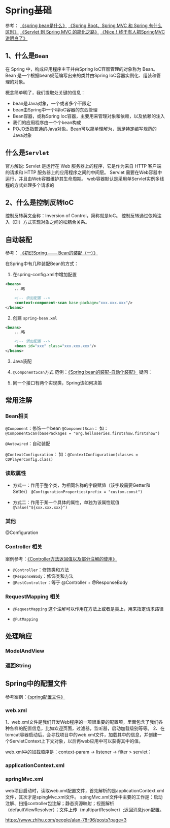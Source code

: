 # Spring基础
参考：
[《spring bean是什么》](https://www.awaimai.com/2596.html)
[《Spring Boot、Spring MVC 和 Spring 有什么区别》](https://juejin.cn/post/7024855197931274276)
[《Servlet 到 Spring MVC 的简化之路》](https://juejin.cn/post/6844903570681135117)
[《Nice！终于有人把SpringMVC讲明白了》](https://juejin.cn/post/6992383622342770695)

## 1、什么是```Bean```
在 Spring 中，构成应用程序主干并由Spring IoC容器管理的对象称为 Bean。Bean 是一个根据bean规范编写出来的类并由Spring IoC容器实例化、组装和管理的对象。

概念简单明了，我们提取处关键的信息： 
- bean是Java对象，一个或者多个不限定
- bean由Spring中一个叫IoC容器的东西管理
- Bean容器，或称Spring Ioc容器，主要用来管理对象和依赖，以及依赖的注入
- 我们的应用程序由一个个bean构成
- POJO泛指普通的Java对象。Bean可以简单理解为，满足特定编写规范的Java对象

## 什么是```Servlet```
 官方解说: Servlet 是运行在 Web 服务器上的程序，它是作为来自 HTTP 客户端的请求和 HTTP 服务器上的应用程序之间的中间层。
 Servlet 需要在Web容器中运行，并且由Web容器维护其生命周期。
 web容器默认是采用单Servlet实例多线程的方式处理多个请求的

## 2、什么是控制反转IoC
控制反转英文全称：Inversion of Control，简称就是IoC。 控制反转通过依赖注入（DI）方式实现对象之间的松耦合关系。


## 自动装配
参考：
[《初识Spring —— Bean的装配（一）》](https://juejin.cn/post/6844903618567471112)

在Spring中有几种装配Bean的方式：

1. 在spring-config.xml中增加配置
```xml
<beans>
    ...略

    <!-- 添加配置 -->
    <context:component-scan base-package="xxx.xxx.xxx"/>
</beans>
```
2. 创建 ```spring-bean.xml```
```xml
<beans>
    ...略

    <!-- 添加配置 -->
    <bean id="xxx" class="xxx.xxx.xxx"/>
</beans>
``` 
3. Java装配

4. ```@ComponentScan```方式
范例：[《Spring bean的装配-自动化装配》](https://juejin.cn/post/6999531046195298334)
疑问：
1. 同一个接口有两个实现类，Spring该如何决策


## 常用注解
### Bean相关
```@Component```：修饰一个bean
```@ComponentScan```：
如：```@ComponentScan(basePackages = "org.helloseries.firstshow.firstshow")```

```@Autowired```：自动装配

```@ContextConfiguration```：
如：```@ContextConfiguration(classes = CDPlayerConfig.class)```

### 读取属性
- 方式一：作用于整个类，为相同名称的字段赋值（该字段需要Getter和Setter）
```@ConfigurationProperties(prefix = "custom.const")```

- 方式二：作用于某一个具体的属性，单独为该属性赋值
```@Value("${xxx.xxx.xxx}")```

### 其他
@Configuration

### Controller 相关
案例参考：[《Controller方法返回值以及部分注解的使用》](https://zhuanlan.zhihu.com/p/42790384)
- ```@Controller```：修饰类和方法
- ```@ResponseBody```：修饰类和方法
- ```@RestController```：等于 @Controller + @ResponseBody

### RequestMapping 相关
- ```@RequestMapping```
  这个注解可以作用在方法上或者是类上，用来指定请求路径

- ```@PutMapping```



## 处理响应

### ModelAndView 

### 返回String


## Spring中的配置文件
参考案例：[《spring配置文件》](https://www.jianshu.com/p/ab809c13c8a8)

### web.xml
1、web.xml文件是我们开发Web程序的一项很重要的配置项，里面包含了我们各种各样的配置信息，比如欢迎页面，过滤器，监听器，启动加载级别等等。
2、在tomcat容器启动后，会寻找项目中的web.xml文件，加载其中的信息，并创建一个ServletContext上下文对象，以后再web应用中可以获得其中的值。

web.xml中的加载顺序是：context-param -> listener -> filter > servlet；

### applicationContext.xml

### springMvc.xml
web项目启动时，读取web.xml配置文件，首先解析的是applicationContext.xml文件，其次才是spingMvc.xml文件。
spingMvc.xml文件中主要的工作是：启动注解、扫描controller包注解；静态资源映射；视图解析（defaultViewResolver）；文件上传（multipartResolver）;返回消息json配置。


https://www.zhihu.com/people/alan-78-96/posts?page=3


